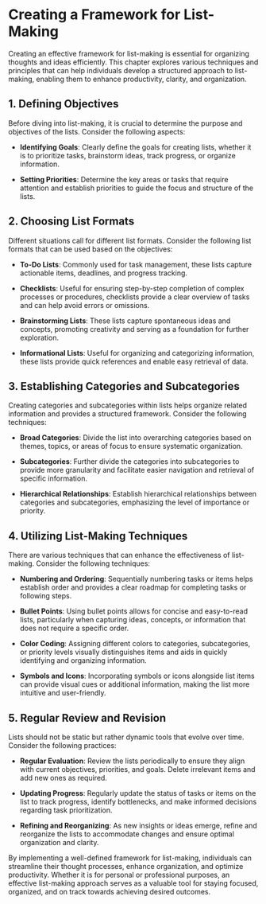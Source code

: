 Creating a Framework for List-Making
=============================================

Creating an effective framework for list-making is essential for organizing thoughts and ideas efficiently. This chapter explores various techniques and principles that can help individuals develop a structured approach to list-making, enabling them to enhance productivity, clarity, and organization.

**1. Defining Objectives**
--------------------------

Before diving into list-making, it is crucial to determine the purpose and objectives of the lists. Consider the following aspects:

* **Identifying Goals**: Clearly define the goals for creating lists, whether it is to prioritize tasks, brainstorm ideas, track progress, or organize information.

* **Setting Priorities**: Determine the key areas or tasks that require attention and establish priorities to guide the focus and structure of the lists.

**2. Choosing List Formats**
----------------------------

Different situations call for different list formats. Consider the following list formats that can be used based on the objectives:

* **To-Do Lists**: Commonly used for task management, these lists capture actionable items, deadlines, and progress tracking.

* **Checklists**: Useful for ensuring step-by-step completion of complex processes or procedures, checklists provide a clear overview of tasks and can help avoid errors or omissions.

* **Brainstorming Lists**: These lists capture spontaneous ideas and concepts, promoting creativity and serving as a foundation for further exploration.

* **Informational Lists**: Useful for organizing and categorizing information, these lists provide quick references and enable easy retrieval of data.

**3. Establishing Categories and Subcategories**
------------------------------------------------

Creating categories and subcategories within lists helps organize related information and provides a structured framework. Consider the following techniques:

* **Broad Categories**: Divide the list into overarching categories based on themes, topics, or areas of focus to ensure systematic organization.

* **Subcategories**: Further divide the categories into subcategories to provide more granularity and facilitate easier navigation and retrieval of specific information.

* **Hierarchical Relationships**: Establish hierarchical relationships between categories and subcategories, emphasizing the level of importance or priority.

**4. Utilizing List-Making Techniques**
---------------------------------------

There are various techniques that can enhance the effectiveness of list-making. Consider the following techniques:

* **Numbering and Ordering**: Sequentially numbering tasks or items helps establish order and provides a clear roadmap for completing tasks or following steps.

* **Bullet Points**: Using bullet points allows for concise and easy-to-read lists, particularly when capturing ideas, concepts, or information that does not require a specific order.

* **Color Coding**: Assigning different colors to categories, subcategories, or priority levels visually distinguishes items and aids in quickly identifying and organizing information.

* **Symbols and Icons**: Incorporating symbols or icons alongside list items can provide visual cues or additional information, making the list more intuitive and user-friendly.

**5. Regular Review and Revision**
----------------------------------

Lists should not be static but rather dynamic tools that evolve over time. Consider the following practices:

* **Regular Evaluation**: Review the lists periodically to ensure they align with current objectives, priorities, and goals. Delete irrelevant items and add new ones as required.

* **Updating Progress**: Regularly update the status of tasks or items on the list to track progress, identify bottlenecks, and make informed decisions regarding task prioritization.

* **Refining and Reorganizing**: As new insights or ideas emerge, refine and reorganize the lists to accommodate changes and ensure optimal organization and clarity.

By implementing a well-defined framework for list-making, individuals can streamline their thought processes, enhance organization, and optimize productivity. Whether it is for personal or professional purposes, an effective list-making approach serves as a valuable tool for staying focused, organized, and on track towards achieving desired outcomes.
